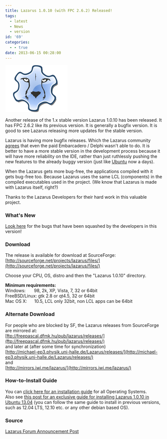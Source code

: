 ```yaml
---
title: Lazarus 1.0.10 (with FPC 2.6.2) Released!
tags:
  - latest
  - News
  - version
id: '69'
categories:
  - - true
date: 2013-06-15 00:28:00
---
```


![](lazarus-1010-with-fpc-262-released/Lazarus-Logo.png)

Another release of the 1.x stable version Lazarus 1.0.10 has been released. It has FPC 2.6.2 like its previous version. It is generally a bugfix version. It is good to see Lazarus releasing more updates for the stable version.
<!-- more -->
  
  
Lazarus is having more bugfix releases. Which the Lazarus community [agrees](http://www.lazarus.freepascal.org/index.php/topic,21150.msg123485.html#msg123485) that even the paid Embarcadero / Delphi wasn't able to do. It is better to have a more stable version in the development process because it will have more reliability on the IDE, rather than just ruthlessly pushing the new features to the already buggy version (just like [Ubuntu](http://en.wikipedia.org/wiki/Ubuntu_(operating_system)) now a days).  
  
When the Lazarus gets more bug-free, the applications compiled with it gets bug-free too. Because Lazarus uses the same LCL (components) in the compiled executables used in the project. (We know that Lazarus is made with Lazarus itself, right?)  
  
  
Thanks to the Lazarus Developers for their hard work in this valuable project.  
  

### What's New

[Look here](http://wiki.lazarus.freepascal.org/Lazarus_1.0_fixes_branch#Fixes_for_1.0.10_.28Merged.29) for the bugs that have been squashed by the developers in this version!  
  

### Download

The release is available for download at SourceForge:  
[http://sourceforge.net/projects/lazarus/files/](http://sourceforge.net/projects/lazarus/files/)  
  
Choose your CPU, OS, distro and then the "Lazarus 1.0.10" directory.  
  
**Minimum requirements:**  
Windows:       98, 2k, XP, Vista, 7, 32 or 64bit  
FreeBSD/Linux: gtk 2.8 or qt4.5, 32 or 64bit  
Mac OS X:      10.5, LCL only 32bit, non LCL apps can be 64bit  
  

### Alternate Download

For people who are blocked by SF, the Lazarus releases from SourceForge are mirrored at:  
[ftp://freepascal.dfmk.hu/pub/lazarus/releases/](ftp://freepascal.dfmk.hu/pub/lazarus/releases/)  
and later at (after some time for synchronization)  
[http://michael-ep3.physik.uni-halle.de/Lazarus/releases/](http://michael-ep3.physik.uni-halle.de/Lazarus/releases/)  
and  
[http://mirrors.iwi.me/lazarus/](http://mirrors.iwi.me/lazarus/)  
  

### How-to-Install Guide

  
You can [click here for an installation guide](http://lazplanet.blogspot.com/2013/03/how-to-install-lazarus.html) for all Operating Systems.  
Also see [this post for an exclusive guide for installing Lazarus 1.0.10 in Ubuntu 13.04](http://lazplanet.blogspot.com/2013/05/how-to-install-lazarus-108-on-ubuntu.html) (you can follow the same guide to install in previous versions, such as 12.04 LTS, 12.10 etc. or any other debian based OS).  
  

### Source

[Lazarus Forum Announcement Post](http://www.lazarus.freepascal.org/index.php/topic,21150.0.html)